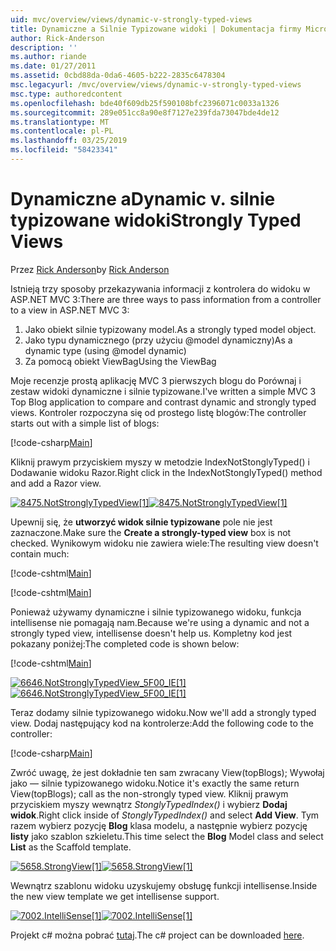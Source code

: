 ```yaml
---
uid: mvc/overview/views/dynamic-v-strongly-typed-views
title: Dynamiczne a Silnie Typizowane widoki | Dokumentacja firmy Microsoft
author: Rick-Anderson
description: ''
ms.author: riande
ms.date: 01/27/2011
ms.assetid: 0cbd88da-0da6-4605-b222-2835c6478304
msc.legacyurl: /mvc/overview/views/dynamic-v-strongly-typed-views
msc.type: authoredcontent
ms.openlocfilehash: bde40f609db25f590108bfc2396071c0033a1326
ms.sourcegitcommit: 289e051cc8a90e8f7127e239fda73047bde4de12
ms.translationtype: MT
ms.contentlocale: pl-PL
ms.lasthandoff: 03/25/2019
ms.locfileid: "58423341"
---
```

<a name="dynamic-v-strongly-typed-views"></a><span data-ttu-id="d6bea-103">Dynamiczne a</span><span class="sxs-lookup"><span data-stu-id="d6bea-103">Dynamic v.</span></span> <span data-ttu-id="d6bea-104">silnie typizowane widoki</span><span class="sxs-lookup"><span data-stu-id="d6bea-104">Strongly Typed Views</span></span>
====================
<span data-ttu-id="d6bea-105">Przez [Rick Anderson]((https://twitter.com/RickAndMSFT))</span><span class="sxs-lookup"><span data-stu-id="d6bea-105">by [Rick Anderson]((https://twitter.com/RickAndMSFT))</span></span>

<span data-ttu-id="d6bea-106">Istnieją trzy sposoby przekazywania informacji z kontrolera do widoku w ASP.NET MVC 3:</span><span class="sxs-lookup"><span data-stu-id="d6bea-106">There are three ways to pass information from a controller to a view in ASP.NET MVC 3:</span></span>

1. <span data-ttu-id="d6bea-107">Jako obiekt silnie typizowany model.</span><span class="sxs-lookup"><span data-stu-id="d6bea-107">As a strongly typed model object.</span></span>
2. <span data-ttu-id="d6bea-108">Jako typu dynamicznego (przy użyciu @model dynamiczny)</span><span class="sxs-lookup"><span data-stu-id="d6bea-108">As a dynamic type (using @model dynamic)</span></span>
3. <span data-ttu-id="d6bea-109">Za pomocą obiekt ViewBag</span><span class="sxs-lookup"><span data-stu-id="d6bea-109">Using the ViewBag</span></span>

<span data-ttu-id="d6bea-110">Moje recenzje prostą aplikację MVC 3 pierwszych blogu do Porównaj i zestaw widoki dynamiczne i silnie typizowane.</span><span class="sxs-lookup"><span data-stu-id="d6bea-110">I've written a simple MVC 3 Top Blog application to compare and contrast dynamic and strongly typed views.</span></span> <span data-ttu-id="d6bea-111">Kontroler rozpoczyna się od prostego listę blogów:</span><span class="sxs-lookup"><span data-stu-id="d6bea-111">The controller starts out with a simple list of blogs:</span></span>

[!code-csharp[Main](dynamic-v-strongly-typed-views/samples/sample1.cs)]

<span data-ttu-id="d6bea-112">Kliknij prawym przyciskiem myszy w metodzie IndexNotStonglyTyped() i Dodawanie widoku Razor.</span><span class="sxs-lookup"><span data-stu-id="d6bea-112">Right click in the IndexNotStonglyTyped() method and add a Razor view.</span></span>

<span data-ttu-id="d6bea-113">[![8475.NotStronglyTypedView[1]](dynamic-v-strongly-typed-views/_static/image2.png)](dynamic-v-strongly-typed-views/_static/image1.png)</span><span class="sxs-lookup"><span data-stu-id="d6bea-113">[![8475.NotStronglyTypedView[1]](dynamic-v-strongly-typed-views/_static/image2.png)](dynamic-v-strongly-typed-views/_static/image1.png)</span></span>

<span data-ttu-id="d6bea-114">Upewnij się, że **utworzyć widok silnie typizowane** pole nie jest zaznaczone.</span><span class="sxs-lookup"><span data-stu-id="d6bea-114">Make sure the **Create a strongly-typed view** box is not checked.</span></span> <span data-ttu-id="d6bea-115">Wynikowym widoku nie zawiera wiele:</span><span class="sxs-lookup"><span data-stu-id="d6bea-115">The resulting view doesn't contain much:</span></span>

[!code-cshtml[Main](dynamic-v-strongly-typed-views/samples/sample2.cshtml)]

[!code-cshtml[Main](dynamic-v-strongly-typed-views/samples/sample3.cshtml)]

<span data-ttu-id="d6bea-116">Ponieważ używamy dynamiczne i silnie typizowanego widoku, funkcja intellisense nie pomagają nam.</span><span class="sxs-lookup"><span data-stu-id="d6bea-116">Because we're using a dynamic and not a strongly typed view, intellisense doesn't help us.</span></span> <span data-ttu-id="d6bea-117">Kompletny kod jest pokazany poniżej:</span><span class="sxs-lookup"><span data-stu-id="d6bea-117">The completed code is shown below:</span></span>

[!code-cshtml[Main](dynamic-v-strongly-typed-views/samples/sample4.cshtml)]

<span data-ttu-id="d6bea-118">[![6646.NotStronglyTypedView_5F00_IE[1]](dynamic-v-strongly-typed-views/_static/image4.png)](dynamic-v-strongly-typed-views/_static/image3.png)</span><span class="sxs-lookup"><span data-stu-id="d6bea-118">[![6646.NotStronglyTypedView_5F00_IE[1]](dynamic-v-strongly-typed-views/_static/image4.png)](dynamic-v-strongly-typed-views/_static/image3.png)</span></span>

<span data-ttu-id="d6bea-119">Teraz dodamy silnie typizowanego widoku.</span><span class="sxs-lookup"><span data-stu-id="d6bea-119">Now we'll add a strongly typed view.</span></span> <span data-ttu-id="d6bea-120">Dodaj następujący kod na kontrolerze:</span><span class="sxs-lookup"><span data-stu-id="d6bea-120">Add the following code to the controller:</span></span>

[!code-csharp[Main](dynamic-v-strongly-typed-views/samples/sample5.cs)]


<span data-ttu-id="d6bea-121">Zwróć uwagę, że jest dokładnie ten sam zwracany View(topBlogs); Wywołaj jako — silnie typizowanego widoku.</span><span class="sxs-lookup"><span data-stu-id="d6bea-121">Notice it's exactly the same return View(topBlogs); call as the non-strongly typed view.</span></span> <span data-ttu-id="d6bea-122">Kliknij prawym przyciskiem myszy wewnątrz *StonglyTypedIndex()* i wybierz **Dodaj widok**.</span><span class="sxs-lookup"><span data-stu-id="d6bea-122">Right click inside of *StonglyTypedIndex()* and select **Add View**.</span></span> <span data-ttu-id="d6bea-123">Tym razem wybierz pozycję **Blog** klasa modelu, a następnie wybierz pozycję **listy** jako szablon szkieletu.</span><span class="sxs-lookup"><span data-stu-id="d6bea-123">This time select the **Blog** Model class and select **List** as the Scaffold template.</span></span>

<span data-ttu-id="d6bea-124">[![5658.StrongView[1]](dynamic-v-strongly-typed-views/_static/image6.png)](dynamic-v-strongly-typed-views/_static/image5.png)</span><span class="sxs-lookup"><span data-stu-id="d6bea-124">[![5658.StrongView[1]](dynamic-v-strongly-typed-views/_static/image6.png)](dynamic-v-strongly-typed-views/_static/image5.png)</span></span>

<span data-ttu-id="d6bea-125">Wewnątrz szablonu widoku uzyskujemy obsługę funkcji intellisense.</span><span class="sxs-lookup"><span data-stu-id="d6bea-125">Inside the new view template we get intellisense support.</span></span>

<span data-ttu-id="d6bea-126">[![7002.IntelliSense[1]](dynamic-v-strongly-typed-views/_static/image8.png)](dynamic-v-strongly-typed-views/_static/image7.png)</span><span class="sxs-lookup"><span data-stu-id="d6bea-126">[![7002.IntelliSense[1]](dynamic-v-strongly-typed-views/_static/image8.png)](dynamic-v-strongly-typed-views/_static/image7.png)</span></span>

<span data-ttu-id="d6bea-127">Projekt c# można pobrać [tutaj](https://blogs.msdn.com/cfs-file.ashx/__key/CommunityServer-Blogs-Components-WeblogFiles/00-00-01-11-73-SSMS/1817.Mvc3ViewDemo.zip).</span><span class="sxs-lookup"><span data-stu-id="d6bea-127">The c# project can be downloaded [here](https://blogs.msdn.com/cfs-file.ashx/__key/CommunityServer-Blogs-Components-WeblogFiles/00-00-01-11-73-SSMS/1817.Mvc3ViewDemo.zip).</span></span>
